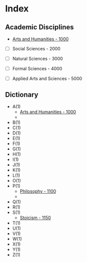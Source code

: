 # Index


## Academic Disciplines
- [Arts and Humanities - 1000](202208240139.md) 
- [ ] Social Sciences - 2000
- [ ] Natural Sciences - 3000
- [ ] Formal Sciences - 4000
- [ ] Applied Arts and Sciences - 5000

 
## Dictionary

- A(1)
    * [Arts and Humanities - 1000](202208240139.md)
    *   
- B(1)
- C(1)
- D(1)
- E(1)
- F(1)
- G(1)
- H(1)
- I(1)
- J(1)
- K(1)
- L(1)
- O(1)
- P(1)
    * [Philosophy - 1100](202208240144.md)
    * 
- Q(1)
- R(1)
- S(1)
    * [Stoicism - 1150](202208240146.md) 
- T(1)
- U(1)
- V(1)
- W(1)
- X(1)
- Y(1)
- Z(1)







 









